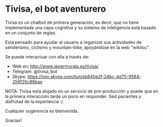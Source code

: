 # Tivisa, el bot aventurero

Tivisa es un chatbot de primera generación, es decir, que no tiene implementada una
capa cognitiva y su sistema de inteligencia está basado en un conjunto de reglas.

Está pensado para ayudar al usuario a organizar sus actividades de
senderismo, ciclismo y mountain-bike, apoyándose en la web "wikiloc".

Se puede interactuar con ella a través de:

  + Web en: http://www.javiermoralo.es/tivisa/
  + Telegram: @tivisa_bot
  + Skype: https://join.skype.com/bot/eb840e2f-24bc-4d75-9584-256f20c86bae

NOTA: Tivisa esta alojado en un servicio de pre-producción y puede que en la primera interacción tarde un poco en responder. Sed pacientes y disfrutad de la experiencia :).

Cualquier sugerencia es bienvenida.

Gracias!

